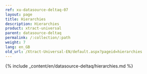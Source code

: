 ```yaml
---
ref: xu-datasource-deltaq-07
layout: page
title: Hierarchies
description: Hierarchies
product: xtract-universal
parent: datasource-deltaq
permalink: /:collection/:path
weight: 7
lang: en_GB
old_url: /Xtract-Universal-EN/default.aspx?pageid=hierarchies
---
```

{% include _content/en/datasource-deltaq/hierarchies.md %}
